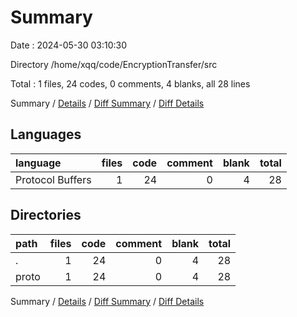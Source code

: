 # Summary

Date : 2024-05-30 03:10:30

Directory /home/xqq/code/EncryptionTransfer/src

Total : 1 files,  24 codes, 0 comments, 4 blanks, all 28 lines

Summary / [Details](details.md) / [Diff Summary](diff.md) / [Diff Details](diff-details.md)

## Languages
| language | files | code | comment | blank | total |
| :--- | ---: | ---: | ---: | ---: | ---: |
| Protocol Buffers | 1 | 24 | 0 | 4 | 28 |

## Directories
| path | files | code | comment | blank | total |
| :--- | ---: | ---: | ---: | ---: | ---: |
| . | 1 | 24 | 0 | 4 | 28 |
| proto | 1 | 24 | 0 | 4 | 28 |

Summary / [Details](details.md) / [Diff Summary](diff.md) / [Diff Details](diff-details.md)